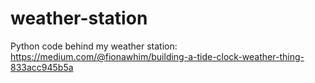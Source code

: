 # weather-station
Python code behind my weather station: https://medium.com/@fionawhim/building-a-tide-clock-weather-thing-833acc945b5a
